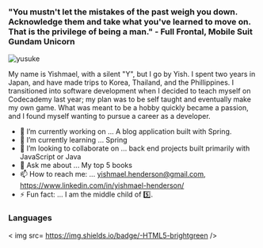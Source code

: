### "You mustn't let the mistakes of the past weigh you down. Acknowledge them and take what you've learned to move on. That is the privilege of being a man." - Full Frontal, Mobile Suit Gundam Unicorn

![yusuke](https://user-images.githubusercontent.com/84720395/135535330-05c3237f-5001-4c12-954f-b7618ded6f49.gif)

My name is Yishmael, with a silent "Y", but I go by Yish. I spent two years in Japan, and have made trips to Korea, Thailand, and the Phillippines. I transitioned into software development when I decided to teach myself on Codecademy last year; my plan was to be self taught and eventually make my own game. What was meant to be a hobby quickly became a passion, and I found myself wanting to pursue a career as a developer. 

- 🔭 I’m currently working on ...  A blog application built with Spring.
- 🌱 I’m currently learning ... Spring 
- 👯 I’m looking to collaborate on ... back end projects built primarily with JavaScript or Java
- 💬 Ask me about ... My top 5 books
- 📫 How to reach me: ... yishmael.henderson@gmail.com, https://www.linkedin.com/in/yishmael-henderson/
- ⚡ Fun fact: ... I am the middle child of 5️⃣. 

### Languages

< img src= https://img.shields.io/badge/-HTML5-brightgreen />
